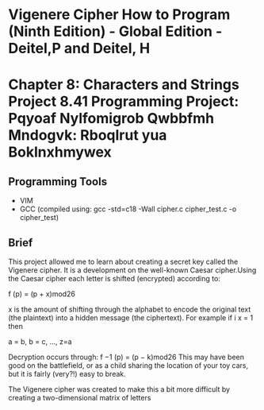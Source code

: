 # Vigenere Cipher How to Program (Ninth Edition) - Global Edition - Deitel,P and Deitel, H
# Chapter 8: Characters and Strings Project 8.41 Programming Project: Pqyoaf Nylfomigrob Qwbbfmh Mndogvk: Rboqlrut yua Boklnxhmywex

## Programming Tools
- VIM
- GCC (compiled using: gcc -std=c18 -Wall cipher.c cipher_test.c -o cipher_test)

## Brief
This project allowed me to learn about creating a secret key called the Vigenere cipher. It is a development on the well-known Caesar cipher.Using the Caesar cipher each letter is shifted (encrypted) according to:

f (p) = (p + x)mod26

x is the amount of shifting through the alphabet to encode the original text (the plaintext) into a hidden message (the ciphertext). For example if i x = 1 then

a = b,
b = c,
...,
z=a

Decryption occurs through:
f −1 (p) = (p − k)mod26
This may have been good on the battlefield, or as a child sharing the location of your toy cars, but it is fairly (very?!) easy to break.

The Vigenere cipher was created to make this a bit more difficult by creating a two-dimensional matrix of letters
